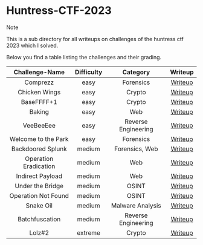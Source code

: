 # Huntress-CTF-2023

> [!Note]
> This is a sub directory for all writeups on challenges of the huntress ctf 2023 which I solved.
>
> Below you find a table listing the challenges and their grading.
> 
> | Challenge-Name | Difficulty | Category | Writeup |
> | :------------: | :--------: | :------: | :-----: |
> | Comprezz | easy | Forensics | [Writeup](https://github.com/Aryt3/writeups/tree/main/jeopardy_ctfs/huntress_ctf_2023/Comprezz) |
> | Chicken Wings | easy | Crypto | [Writeup](https://github.com/Aryt3/writeups/tree/main/jeopardy_ctfs/huntress_ctf_2023/Chicken_wings) |
> | BaseFFFF+1 | easy | Crypto | [Writeup](https://github.com/Aryt3/writeups/tree/main/jeopardy_ctfs/huntress_ctf_2023/BaseFFFF%2B1) |
> | Baking | easy | Web | [Writeup](https://github.com/Aryt3/writeups/tree/main/jeopardy_ctfs/huntress_ctf_2023/Baking) |
> | VeeBeeEee | easy | Reverse Engineering | [Writeup](https://github.com/Aryt3/writeups/tree/main/jeopardy_ctfs/huntress_ctf_2023/VeeBeeEee) |
> | Welcome to the Park | easy | Forensics | [Writeup](https://github.com/Aryt3/writeups/tree/main/jeopardy_ctfs/huntress_ctf_2023/Welcome_To_The_Park) |
> | Backdoored Splunk | medium | Forensics, Web | [Writeup](https://github.com/Aryt3/writeups/tree/main/jeopardy_ctfs/huntress_ctf_2023/Backdoor_Splunk) |
> | Operation Eradication | medium | Web | [Writeup](https://github.com/Aryt3/writeups/tree/main/jeopardy_ctfs/huntress_ctf_2023/Operation_Eradication) |
> | Indirect Payload | medium | Web | [Writeup](https://github.com/Aryt3/writeups/tree/main/jeopardy_ctfs/huntress_ctf_2023/Indirect_Payload) |
> | Under the Bridge | medium | OSINT | [Writeup](https://github.com/Aryt3/writeups/tree/main/jeopardy_ctfs/huntress_ctf_2023/Under_The_Bridge) |
> | Operation Not Found | medium | OSINT | [Writeup](https://github.com/Aryt3/writeups/tree/main/jeopardy_ctfs/huntress_ctf_2023/Operation_Not_Found) |
> | Snake Oil | medium | Malware Analysis | [Writeup](https://github.com/Aryt3/writeups/tree/main/jeopardy_ctfs/huntress_ctf_2023/Snake_Oil) |
> | Batchfuscation | medium | Reverse Engineering | [Writeup](https://github.com/Aryt3/writeups/tree/main/jeopardy_ctfs/huntress_ctf_2023/Batchfuscation) |
> | Lolz#2 | extreme | Crypto | [Writeup](https://github.com/Aryt3/writeups/tree/main/jeopardy_ctfs/huntress_ctf_2023/lolz%232) |

